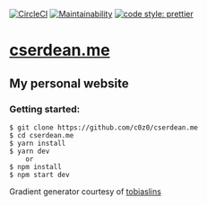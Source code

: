 [![CircleCI](https://circleci.com/gh/c0z0/cserdean.me.svg?style=svg)](https://circleci.com/gh/c0z0/cserdean.me)
[![Maintainability](https://api.codeclimate.com/v1/badges/ef3668eac79d22e9c479/maintainability)](https://codeclimate.com/github/c0z0/cserdean.me/maintainability)
[![code style: prettier](https://img.shields.io/badge/code_style-prettier-ff69b4.svg?style=flat)](https://github.com/prettier/prettier)

# [cserdean.me](https://cserdean.me)

## My personal website

### Getting started:

```
$ git clone https://github.com/c0z0/cserdean.me
$ cd cserdean.me
$ yarn install
$ yarn dev
	or
$ npm install
$ npm start dev
```

Gradient generator courtesy of [tobiaslins](https://github.com/tobiaslins/avatar)

